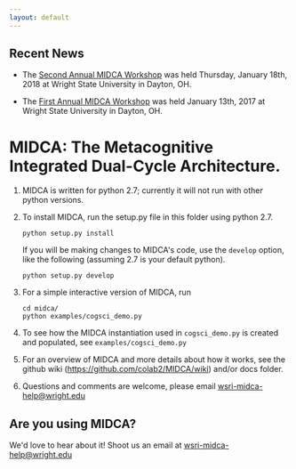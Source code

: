 ```yaml
---
layout: default
---
```


## Recent News

- The [Second Annual MIDCA Workshop](workshops/second_workshop) was held Thursday, January 18th, 2018 at Wright State University in Dayton, OH.

- The [First Annual MIDCA Workshop](workshops/first_workshop) was held January 13th, 2017 at Wright State University in Dayton, OH.


# MIDCA: The Metacognitive Integrated Dual-Cycle Architecture.

1. MIDCA is written for python 2.7; currently it will not run with other python versions.

2. To install MIDCA, run the setup.py file in this folder using python 2.7.

    ```
    python setup.py install
    ```

    If you will be making changes to MIDCA's code, use the `develop` option, like the following (assuming 2.7 is your default python).

     ```
    python setup.py develop
    ```

3. For a simple interactive version of MIDCA, run

    ```
    cd midca/
    python examples/cogsci_demo.py
    ```

4. To see how the MIDCA instantiation used in `cogsci_demo.py` is created and populated, see `examples/cogsci_demo.py`

5. For an overview of MIDCA and more details about how it works, see the github wiki
   (https://github.com/colab2/MIDCA/wiki) and/or docs folder.

6. Questions and comments are welcome, please email wsri-midca-help@wright.edu


## Are you using MIDCA?
 We'd love to hear about it! Shoot us an email at wsri-midca-help@wright.edu
